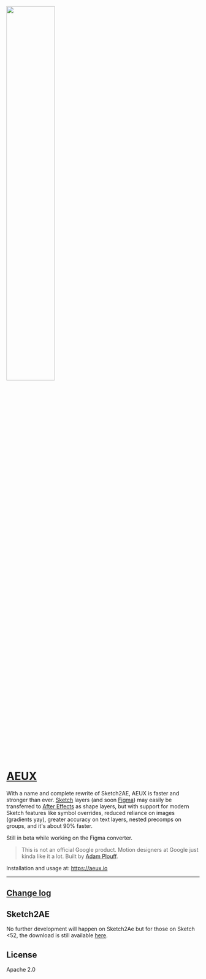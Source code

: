[<img src="https://aeux.io/images/AEUX_Panels.png" width="50%">](https://aeux.io/)

# [AEUX](https://aeux.io/)
With a name and complete rewrite of Sketch2AE, AEUX is faster and stronger than ever.
[Sketch][66b609ab] layers (and soon [Figma](https://figma.com)) may easily be transferred to [After Effects][56a59ddd] as shape layers, but with support for modern Sketch features like symbol overrides, reduced reliance on images (gradients yay), greater accuracy on text layers, nested precomps on groups, and it's about 90% faster.

Still in beta while working on the Figma converter.

> This is not an official Google product. Motion designers at Google just kinda like it a lot. Built by [Adam Plouff][8638464d].

  [8638464d]: http://www.battleaxe.co/ "Battle Axe"
  [66b609ab]: https://www.sketchapp.com/ "Sketch App"
  [56a59ddd]: http://www.adobe.com/products/aftereffects.html "After Effects"
  [bodymovin]: https://github.com/bodymovin/bodymovin "BodyMovin"
  [lottie]: https://airbnb.design/lottie/ "Lottie"
  [changelog]: https://aeux.io/changelog "Change Log"

Installation and usage at: https://aeux.io

---

## [Change log][changelog]

## Sketch2AE
No further development will happen on Sketch2Ae but for those on Sketch <52, the download is still available [here](https://aeux.io/sketch2ae/).


## License
Apache 2.0
